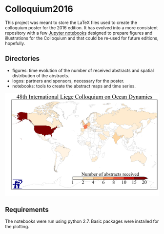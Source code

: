 # Colloquium2016

This project was meant to store the LaTeX files used to create the colloquium poster for the 2016 edition. It has evolved into a more consistent repository with a few [Jupyter notebooks](http://jupyter.org/) designed to prepare figures and illustrations for the Colloquium and that could be re-used for future editions, hopefully.

## Directories

* figures: time evolution of the number of received abstracts and spatial distribution of the abstracts.
* logos: partners and sponsors, necessary for the poster.
* notebooks: tools to create the abstract maps and time series.

![Colloquium abstract map](./figures/abstractslist2016_map.png?raw=true "Colloquium abstract map")


## Requirements

The notebooks were run using python 2.7. Basic packages were installed for the plotting.

